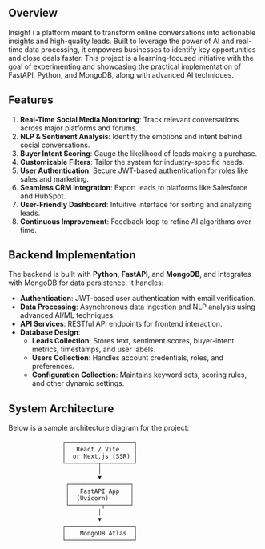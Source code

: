 ## Overview

Insight i a platform meant to transform online conversations into actionable insights and high-quality leads. Built to leverage the power of AI and real-time data processing, it empowers businesses to identify key opportunities and close deals faster. This project is a learning-focused initiative with the goal of experimenting and showcasing the practical implementation of FastAPI, Python, and MongoDB, along with advanced AI techniques.

## Features

1. **Real-Time Social Media Monitoring**: Track relevant conversations across major platforms and forums.
2. **NLP & Sentiment Analysis**: Identify the emotions and intent behind social conversations.
3. **Buyer Intent Scoring**: Gauge the likelihood of leads making a purchase.
4. **Customizable Filters**: Tailor the system for industry-specific needs.
5. **User Authentication**: Secure JWT-based authentication for roles like sales and marketing.
6. **Seamless CRM Integration**: Export leads to platforms like Salesforce and HubSpot.
7. **User-Friendly Dashboard**: Intuitive interface for sorting and analyzing leads.
8. **Continuous Improvement**: Feedback loop to refine AI algorithms over time.

## Backend Implementation

The backend is built with **Python**, **FastAPI**, and **MongoDB**, and integrates with MongoDB for data persistence. It handles:

- **Authentication**: JWT-based user authentication with email verification.
- **Data Processing**: Asynchronous data ingestion and NLP analysis using advanced AI/ML techniques.
- **API Services**: RESTful API endpoints for frontend interaction.
- **Database Design**:
  - **Leads Collection**: Stores text, sentiment scores, buyer-intent metrics, timestamps, and user labels.
  - **Users Collection**: Handles account credentials, roles, and preferences.
  - **Configuration Collection**: Maintains keyword sets, scoring rules, and other dynamic settings.

## System Architecture

Below is a sample architecture diagram for the project:

```
               ┌───────────────────┐
               │   React / Vite    │
               │  or Next.js (SSR) │
               └─────────┬─────────┘
                         │
                         ▼
                ┌─────────────────┐
                │   FastAPI App   │
                │  (Uvicorn)      │
                └─────────┬───────┘
                         │
                         ▼
               ┌───────────────────┐
               │    MongoDB Atlas  │
               └───────────────────┘
```
